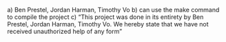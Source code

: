 a) Ben Prestel, Jordan Harman, Timothy Vo
b) can use the make command to compile the project
c) “This project was done in its entirety by Ben Prestel, Jordan Harman, Timothy Vo. We hereby
state that we have not received unauthorized help of any form”
